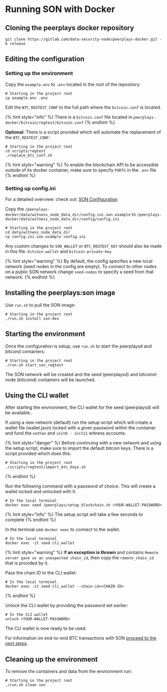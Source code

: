 # Running SON with Docker

## Cloning the peerplays docker repository 

```text
git clone https://gitlab.com/data-security-node/peerplays-docker.git -b release
```

## Editing the configuration

###  Setting up the environment

Copy the `example.env` to `.env`  located in the root of the repository:

```text
# Starting in the project root
cp example.env .env
```

Edit the `BTC_REGTEST_CONF` to the full path where the `bitcoin.conf` is located. 

{% hint style="info" %}
There is a `bitcoin.conf` file located in `peerplays-docker/bitcoin/regtest/bitcoin.conf`
{% endhint %}

**Optional**: There is a script provided which will automate the replacement of the `BTC_REGTEST_CONF`:

```text
# Starting in the project root
cd scripts/regtest
./replace_btc_conf.sh
```

{% hint style="warning" %}
To enable the blockchain API to be accessible outside of its docker container, make sure to specify `PORTS` in the `.env` file
{% endhint %}

### Setting up config.ini

For a detailed overview: check out: [SON Configuration](../son-configuration.md)

Copy the `/peerplays-docker/data/witness_node_data_dir/config.ini.son.example` to `/peerplays-docker/data/witness_node_data_dir/config/config.ini`

```text
# Starting in the project root
cd data/witness_node_data_dir
cp config.ini.son.example config.ini
```

Any custom changes to `SON_WALLET` or `BTC_REGTEST_KEY` should also be made in this file. `bitcoin-wallet` and `bitcoin-private-key`

{% hint style="warning" %}
By default, the config specifies a new local network \(seed nodes in the config are empty\). To connect to other nodes on a public SON network change `seed-nodes` to specify a seed from that network.
{% endhint %}

## Installing the peerplays:son image

Use `run.sh` to pull the SON image:

```text
# Starting in the project root
./run.sh install son-dev
```

## Starting the environment

Once the configuration is setup, use `run.sh` to start the peerplaysd and bitcond containers:

```text
# Starting in the project root
./run.sh start_son_regtest
```

The SON network will be created and the seed \(peerplaysd\) and bitcoind-node \(bitcoind\) containers will be launched. 

## Using the CLI wallet

After starting the environment, the CLI wallet for the seed \(peerplaysd\) will be available..

If using a new network \(default\) run the setup script which will create a wallet file \(wallet.json\) locked with a given password within the container and fund the `nathan` and `init0 - init11` witness accounts. 

{% hint style="danger" %}
Before continuing with a new network and using the setup script, make sure to import the default bitcoin keys. There is a script provided which does this:

```text
# Starting in the project root
./scripts/regtest/import_btc_keys.sh
```
{% endhint %}

Run the following command with a password of choice. This will create a wallet locked and unlocked with it.

```text
# In the local terminal
docker exec seed /peerplays/setup_blockchain.sh <YOUR-WALLET-PASSWORD>
```

{% hint style="info" %}
The setup script will take a few seconds to complete
{% endhint %}

In the terminal use `docker exec` to connect to the wallet.

```text
# In the local terminal
docker exec -it seed cli_wallet
```

{% hint style="warning" %}
I**f an exception is thrown** and contains `Remote server gave us an unexpected chain_id`, then copy the `remote_chain_id` that is provided by it. 

Pass the chain ID to the CLI wallet:

```text
# In the local terminal
docker exec -it seed cli_wallet --chain-id=<CHAIN-ID>
```
{% endhint %}

Unlock the CLI wallet by providing the password set earlier:

```text
# In the CLI wallet
unlock <YOUR-WALLET-PASSWORD>
```

The CLI wallet is now ready to be used.

For information on end-to-end BTC transactions with SON [proceed to the next steps](bitcoin-transactions.md). 

## Cleaning up the environment

To remove the containers and data from the environment run:

```text
# Starting in the project root
./run.sh clean son
```

